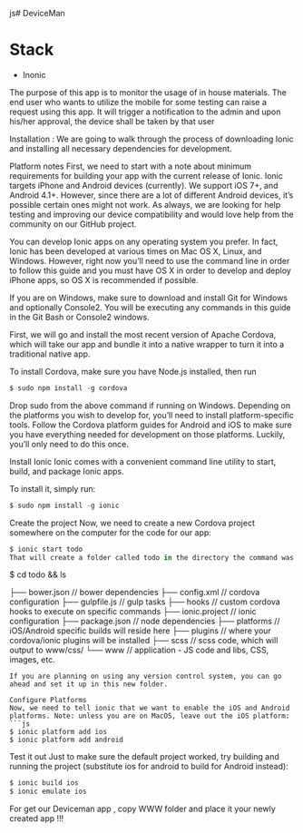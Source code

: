
js# DeviceMan

# Stack
* Inonic

The purpose of this app is to monitor the usage of in house materials. The end user who wants to utilize the mobile for some testing can raise a request using this app. It will trigger a notification to the admin and upon his/her approval, the device shall be taken by that user


Installation :
We are going to walk through the process of downloading Ionic and installing all necessary dependencies for development.

Platform notes
First, we need to start with a note about minimum requirements for building your app with the current release of Ionic. Ionic targets iPhone and Android devices (currently). We support iOS 7+, and Android 4.1+. However, since there are a lot of different Android devices, it’s possible certain ones might not work. As always, we are looking for help testing and improving our device compatibility and would love help from the community on our GitHub project.

You can develop Ionic apps on any operating system you prefer. In fact, Ionic has been developed at various times on Mac OS X, Linux, and Windows. However, right now you’ll need to use the command line in order to follow this guide and you must have OS X in order to develop and deploy iPhone apps, so OS X is recommended if possible.

If you are on Windows, make sure to download and install Git for Windows and optionally Console2. You will be executing any commands in this guide in the Git Bash or Console2 windows.

First, we will go and install the most recent version of Apache Cordova, which will take our app and bundle it into a native wrapper to turn it into a traditional native app.

To install Cordova, make sure you have Node.js installed, then run
```js
$ sudo npm install -g cordova
```
Drop sudo from the above command if running on Windows. Depending on the platforms you wish to develop for, you’ll need to install platform-specific tools. Follow the Cordova platform guides for Android and iOS to make sure you have everything needed for development on those platforms. Luckily, you’ll only need to do this once.

Install Ionic
Ionic comes with a convenient command line utility to start, build, and package Ionic apps.

To install it, simply run:
```js
$ sudo npm install -g ionic
```
Create the project
Now, we need to create a new Cordova project somewhere on the computer for the code for our app:

```js
$ ionic start todo 
That will create a folder called todo in the directory the command was run. Next, we will go into that directory and list the contents. Here is what the outer structure of your Ionic project will look like:
```
$ cd todo && ls

├── bower.json     // bower dependencies
├── config.xml     // cordova configuration
├── gulpfile.js    // gulp tasks
├── hooks          // custom cordova hooks to execute on specific commands
├── ionic.project  // ionic configuration
├── package.json   // node dependencies
├── platforms      // iOS/Android specific builds will reside here
├── plugins        // where your cordova/ionic plugins will be installed
├── scss           // scss code, which will output to www/css/
└── www            // application - JS code and libs, CSS, images, etc.
```
If you are planning on using any version control system, you can go ahead and set it up in this new folder.

Configure Platforms
Now, we need to tell ionic that we want to enable the iOS and Android platforms. Note: unless you are on MacOS, leave out the iOS platform:
```js
$ ionic platform add ios
$ ionic platform add android
```
Test it out
Just to make sure the default project worked, try building and running the project (substitute ios for android to build for Android instead):

```js
$ ionic build ios
$ ionic emulate ios
```
For get our Deviceman app , copy WWW folder and place it your newly created app !!!

